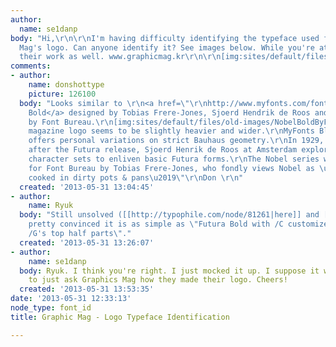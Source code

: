 ```yaml
---
author:
  name: se1danp
body: "Hi,\r\n\r\nI'm having difficulty identifying the typeface used for Graphic
  Mag's logo. Can anyone identify it? See images below. While you're at it check out
  their work as well. www.graphicmag.kr\r\n\r\n[img:sites/default/files/old-images/graphiclogo_4007.jpg]\r\n\r\n[img:sites/default/files/old-images/graphic01_6477.jpg]"
comments:
- author:
    name: donshottype
    picture: 126100
  body: "Looks similar to \r\n<a href=\"\r\nhttp://www.myfonts.com/fonts/fontbureau/fb-nobel/\">Nobel
    Bold</a> designed by Tobias Frere-Jones, Sjoerd Hendrik de Roos and published
    by Font Bureau.\r\n[img:sites/default/files/old-images/NobelBoldByFontBureau_3722.jpg]\r\nThe
    magazine logo seems to be slightly heavier and wider.\r\nMyFonts Blurb: \r\n\"Nobel
    offers personal variations on strict Bauhaus geometry.\r\nIn 1929, three years
    after the Futura release, Sjoerd Henrik de Roos at Amsterdam explored alternative
    character sets to enliven basic Futura forms.\r\nThe Nobel series was designed
    for Font Bureau by Tobias Frere-Jones, who fondly views Nobel as \u2018Futura
    cooked in dirty pots & pans\u2019\"\r\nDon \r\n"
  created: '2013-05-31 13:04:45'
- author:
    name: Ryuk
  body: "Still unsolved ([[http://typophile.com/node/81261|here]] and [[http://www.typophile.com/node/91647|here]]).\r\nI'm
    pretty convinced it is as simple as \"Futura Bold with /C customized from 2 mirrored
    /G's top half parts\"."
  created: '2013-05-31 13:26:07'
- author:
    name: se1danp
  body: Ryuk. I think you're right. I just mocked it up. I suppose it wouldn't hurt
    to just ask Graphics Mag how they made their logo. Cheers!
  created: '2013-05-31 13:53:35'
date: '2013-05-31 12:33:13'
node_type: font_id
title: Graphic Mag - Logo Typeface Identification

---
```

